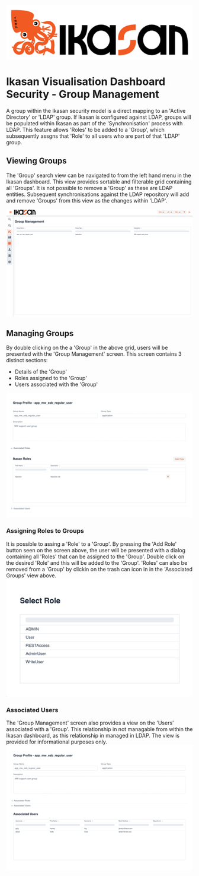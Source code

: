 ![IKASAN](../../developer/docs/quickstart-images/Ikasan-title-transparent.png)

# Ikasan Visualisation Dashboard Security - Group Management
A group within the Ikasan security model is a direct mapping to an 'Active Directory' or 'LDAP' group. If Ikasan is configured against LDAP, groups will be populated within Ikasan as part of the 'Synchronisation' process with LDAP. This feature allows 'Roles' to be added to a 'Group', which subsequently assgns that 'Role' to all users who are part of that 'LDAP' group.

## Viewing Groups
The 'Group' search view can be navigated to from the left hand menu in the Ikasan dashboard. This view provides sortable and filterable grid containing all 'Groups'. It is not possible to remove a 'Group' as these are LDAP entities. Subsequent synchronisations against the LDAP repository will add and remove 'Groups' from this view as the changes within 'LDAP'. 

![Group Management](../../developer/docs/quickstart-images/group-management-screen.png)

## Managing Groups
By double clicking on the a 'Group' in the above grid, users will be presented with the 'Group Management' screen. This screen contains 3 distinct sections:
- Details of the 'Group'
- Roles assigned to the 'Group'
- Users associated with the 'Group'

![Group Management Role](../../developer/docs/quickstart-images/group-management-role.png)

### Assigning Roles to Groups
It is possible to assing a 'Role' to a 'Group'. By pressing the 'Add Role' button seen on the screen above, the user will be presented with a dialog containing all 'Roles' that can be assigned to the 'Group'. Double click on the desired 'Role' and this will be added to the 'Group'. 'Roles' can also be removed from a 'Group' by clickin on the trash can icon in in the 'Associated Groups' view above.
![Group Management Select Role](../../developer/docs/quickstart-images/group-management-select-role.png)

### Associated Users
The 'Group Management' screen also provides a view on the 'Users' associated with a 'Group'. This relationship in not managable from within the Ikasan dashboard, as this relationship in managed in LDAP. The view is provided for informational purposes only.
![Group Management Associated Users](../../developer/docs/quickstart-images/group-management-associated-users.png)


